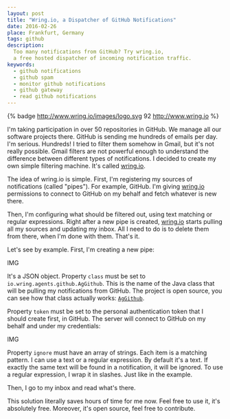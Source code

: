 ```yaml
---
layout: post
title: "Wring.io, a Dispatcher of GitHub Notifications"
date: 2016-02-26
place: Frankfurt, Germany
tags: github
description:
  Too many notifications from GitHub? Try wring.io,
  a free hosted dispatcher of incoming notification traffic.
keywords:
  - github notifications
  - github spam
  - monitor github notifications
  - github gateway
  - read github notifications
---
```


{% badge http://www.wring.io/images/logo.svg 92 http://www.wring.io %}

I'm taking participation in over 50 repositories in GitHub. We manage all
our software projects there. GitHub is sending me hundreds of emails
per day. I'm serious. Hundreds! I tried to filter them somehow in Gmail,
but it's not really possible. Gmail filters are not powerful enough to
understand the difference between different types of notifications.
I decided to create my own simple filtering machine. It's called
[wring.io](http://www.wring.io).

<!--more-->

The idea of wring.io is simple. First, I'm registering my sources
of notifications (called "pipes"). For example, GitHub. I'm giving
[wring.io](http://www.wring.io) permissions
to connect to GitHub on my behalf and fetch whatever is new there.

Then, I'm configuring what should be filtered out, using text matching or
regular expressions. Right after a new pipe is created,
[wring.io](http://www.wring.io) starts pulling all my sources and updating my inbox.
All I need to do is to delete them from there, when I'm done with them.
That's it.

Let's see by example. First, I'm creating a new pipe:

IMG

It's a JSON object. Property `class` must be set to
`io.wring.agents.github.AgGithub`. This is the name of the Java
class that will be pulling my notifications from GitHub. The project is
open source, you can see how that class actually works:
[`AgGithub`](...).

Property `token` must be set to the personal authentication token that
I should create first, in GitHub. The server will connect to GitHub
on my behalf and under my credentials:

IMG

Property `ignore` must have an array of strings. Each item is a matching
pattern. I can use a text or a regular expression. By default it's
a text. If exactly the same text will be found in a notification, it
will be ignored. To use a regular expression, I wrap it in slashes. Just
like in the example.

Then, I go to my inbox and read what's there.

This solution literally saves hours of time for me now. Feel free to use
it, it's absolutely free. Moreover, it's open source, feel free to
contribute.

